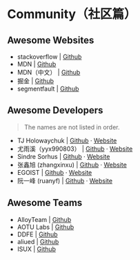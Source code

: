 # Community（社区篇）

## Awesome Websites

- stackoverflow | [Github](https://stackoverflow.com)
- MDN | [Github](https://developer.mozilla.org)
- MDN（中文） | [Github](https://developer.mozilla.org/zh-CN/)
- 掘金 | [Github](https://juejin.im/welcome)
- segmentfault | [Github](https://segmentfault.com/)


## Awesome Developers

> The names are not listed in order.

- TJ Holowaychuk | [Github](https://github.com/tj) · [Website](http://tjholowaychuk.com/)
- 尤雨溪（yyx990803） | [Github](https://github.com/yyx990803) · [Website](http://evanyou.me/)
- Sindre Sorhus | [Github](https://github.com/sindresorhus) · [Website](https://sindresorhus.com/)
- 张鑫旭 (zhangxinxu) | [Github](https://github.com/zhangxinxu) · [Website](http://www.zhangxinxu.com/wordpress/)
- EGOIST | [Github](https://github.com/egoist) · [Website](https://egoist.moe)
- 阮一峰 (ruanyf) | [Github](https://github.com/ruanyf) · [Website](http://www.ruanyifeng.com/blog/)


## Awesome Teams

- AlloyTeam | [Github](https://github.com/AlloyTeam)
- AOTU Labs | [Github](https://github.com/o2team)
- DDFE | [Github](https://github.com/DDFE)
- aliued | [Github](http://www.aliued.cn/)
- ISUX | [Github](https://isux.tencent.com/)
